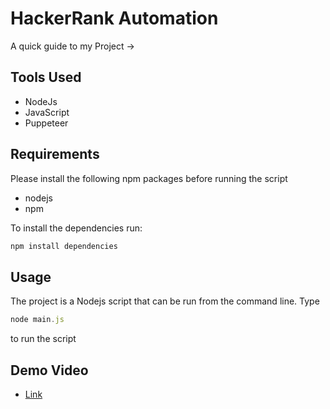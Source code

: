 # HackerRank Automation

A quick guide to my Project ->

## Tools Used

- NodeJs
- JavaScript
- Puppeteer

## Requirements

Please install the following npm packages before running the script

- nodejs
- npm

To install the dependencies run:

```js
npm install dependencies
```

## Usage

The project is a Nodejs script that can be run from the command line.
Type 

```js
node main.js
``` 
to run the script

## Demo Video

- [Link](https://app.gemoo.com/share/home?codeId=v69lXZojRpyzl)
